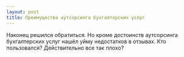 ```yaml
---
layout: post 
title: Преимущества аутсорсинга бухгалтерских услуг 
--- 
```

Наконец решился обратиться. Но кроме достоинств аутсорсинга бухгалтерских услуг нашёл уйму недостатков в отзывах. Кто пользовался? Действительно все так плохо?
